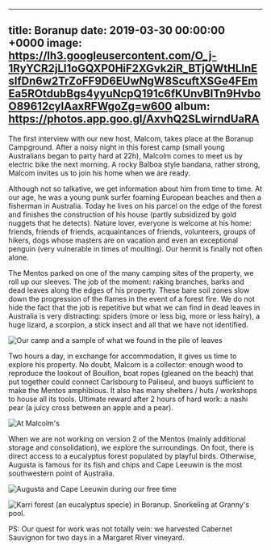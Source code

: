 
---
title: Boranup
date: 2019-03-30 00:00:00 +0000
image: https://lh3.googleusercontent.com/O_j-1RyYCR2jLI1oGQXP0HiF2XGvk2iR_BTjQWtHLInEslfDn6w2TrZoFF9D6EUwNgW8ScuftXSGe4FEmEa5ROtdubBgs4yyuNcpQ191c6fKUnvBlTn9HvboO89612cyIAaxRFWgoZg=w600
album: https://photos.app.goo.gl/AxvhQ2SLwirndUaRA
---

The first interview with our new host, Malcom, takes place at the Boranup Campground. After a noisy night in this forest camp (small young Australians began to party hard at 22h), Malcolm comes to meet us by electric bike the next morning. A rocky Balboa style bandana, rather strong, Malcom invites us to join his home when we are ready.

Although not so talkative, we get information about him from time to time. At our age, he was a young punk surfer foaming European beaches and then a fisherman in Australia. Today he lives on his parcel on the edge of the forest and finishes the construction of his house (partly subsidized by gold nuggets that he detects). Nature lover, everyone is welcome at his home: friends, friends of friends, acquaintances of friends, volunteers, groups of hikers, dogs whose masters are on vacation and even an exceptional penguin (very vulnerable in times of moulting). Our hermit is finally not often alone.

The Mentos parked on one of the many camping sites of the property, we roll up our sleeves. The job of the moment: raking branches, barks and dead leaves along the edges of his property. These bare soil zones slow down the progression of the flames in the event of a forest fire. We do not hide the fact that the job is repetitive but what we can find in dead leaves in Australia is very distracting: spiders (more or less big, more or less hairy), a huge lizard, a scorpion, a stick insect and all that we have not identified.


![Our camp and a sample of what we found in the pile of leaves ](https://lh3.googleusercontent.com/z4aNNVEsO-UkGQTiqiLwKg17cBqBiiP-PFBXK0gZPgcQ2l3knngIj0GEow6ybcihX4np63viFeFidzd-eRSb28rvPEhSkvhbUYKlWFGURGtp2s1e-WxH2RfikC-GveW8XtQ-hCbJVWk=w600)

Two hours a day, in exchange for accommodation, it gives us time to explore his property. No doubt, Malcom is a collector: enough wood to reproduce the lookout of Bouillon, boat ropes (gleaned on the beach) that put together could connect Carlsbourg to Paliseul, and buoys sufficient to make the Mentos amphibious. It also has many shelters / huts / workshops to house all its tools. Ultimate reward after 2 hours of hard work: a nashi pear (a juicy cross between an apple and a pear).

![At Malcolm's](https://lh3.googleusercontent.com/tZw0ARxrpEMVmUhSsRkOLqEznDZzE1TUAJSBzM2MzgPShu1lo3j_2unzKkc2f8Cn0ukdcLiee6xOLvVCbfOYEqPP_GSl79zWpoqlvAB7TzF1gUv9JmOuJKWjLch7NyabpBAUacROV34=w600)

When we are not working on version 2 of the Mentos (mainly additional storage and consolidation), we explore the surroundings. On foot, there is direct access to a eucalyptus forest populated by playful birds. Otherwise, Augusta is famous for its fish and chips and Cape Leeuwin is the most southwestern point of Australia.

![Augusta and Cape Leeuwin during our free time](https://lh3.googleusercontent.com/3N40YpNvk686I9KrMBPPRndqXudZOm_0kjIHxt9jKXfij-aW6E4n_UsHnfS4DuNsROVgmLshe6qt4Zzfy8aMUA7ItJBkz9W-iC46uMvCvs-tTlZpY_jZJWiTSlN6lXAm-NOG7zTxwmk=w600)

![Karri forest (an eucalyptus specie) in Boranup. Snorkeling at Granny's pool.](https://lh3.googleusercontent.com/g_loCTNHyQ3qQjKY5Glb_5c_9T_Qcse-8QIXHSUNwE9c57wf9dfF4uYfbdZEthCM3VzPilfGPiv0PsTQRxgR7lq1PHI21zKKXPAcK8u3uQ-79Au_kW7NnI-PlHWLYcLZnFxcKoSUNE0=w600)

PS: Our quest for work was not totally vein: we harvested Cabernet Sauvignon for two days in a Margaret River vineyard.
